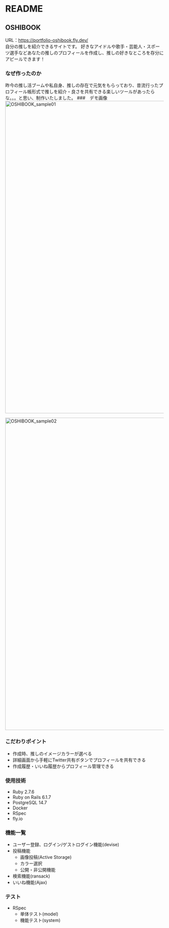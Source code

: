 # README

## OSHIBOOK

URL：https://portfolio-oshibook.fly.dev/  
自分の推しを紹介できるサイトです。
好きなアイドルや歌手・芸能人・スポーツ選手などあなたの推しのプロフィールを作成し、推しの好きなところを存分にアピールできます！

### なぜ作ったのか
昨今の推し活ブームや私自身、推しの存在で元気をもらっており、昔流行ったプロフィール帳形式で推しを紹介・良さを共有できる楽しいツールがあったらな。。。と思い、制作いたしました。
###　デモ画像
<img width="990" alt="OSHIBOOK_sample01" src="https://github.com/maritora/oshibook/assets/102473459/2038205d-58d0-4e96-a618-9a91f4eabe68">

<img width="990" alt="OSHIBOOK_sample02" src="https://github.com/maritora/oshibook/assets/102473459/65537365-6e17-4dce-87ba-7cbc8e8b9fe4">

### こだわりポイント
* 作成時、推しのイメージカラーが選べる
* 詳細画面から手軽にTwitter共有ボタンでプロフィールを共有できる
* 作成履歴・いいね履歴からプロフィール管理できる

### 使用技術
* Ruby 2.7.6
* Ruby on Rails 6.1.7
* PostgreSQL 14.7
* Docker
* RSpec
* fly.io

### 機能一覧
* ユーザー登録、ログイン/ゲストログイン機能(devise)
* 投稿機能
    * 画像投稿(Active Storage)
    * カラー選択
    * 公開・非公開機能
* 検索機能(ransack)
* いいね機能(Ajax)

### テスト
* RSpec
    * 単体テスト(model)
    * 機能テスト(system)
